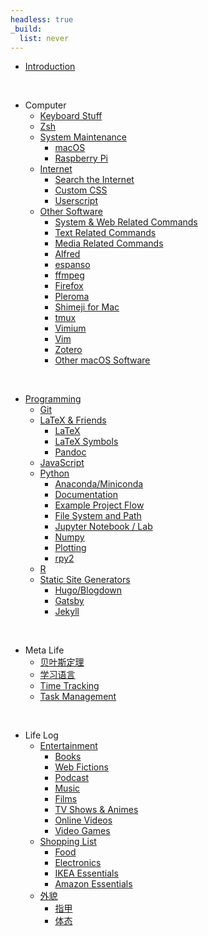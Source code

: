 ```yaml
---
headless: true
_build:
  list: never
---
```


- [Introduction](/)
<br />

- Computer
  + [Keyboard Stuff](/computer/keyboards/)
  + [Zsh](/computer/zsh/)
  + [System Maintenance](/computer/system-maintenance/)
    + [macOS](/computer/system-maintenance/macos/)
    + [Raspberry Pi](/computer/system-maintenance/raspberry-pi/)
  + [Internet](/computer/internet/)
    + [Search the Internet](/computer/internet/search/)
    + [Custom CSS](/computer/internet/css/)
    + [Userscript](/computer/internet/userscript/)
  + [Other Software](/computer/software-usage/)
    + [System & Web Related Commands](/computer/software-usage/command-line-system/)
    + [Text Related Commands](/computer/software-usage/command-line-text/)
    + [Media Related Commands](/computer/software-usage/command-line-media/)
    <!-- + [Other Command Line Tools](/computer/software-usage/command-line-others/) -->
    + [Alfred](/computer/software-usage/alfred/)
    + [espanso](/computer/software-usage/espanso/)
    + [ffmpeg](/computer/software-usage/ffmpeg/)
    + [Firefox](/computer/software-usage/firefox/)
    + [Pleroma](/computer/software-usage/pleroma/)
    + [Shimeji for Mac](/computer/software-usage/shimeji-for-mac/)
    + [tmux](/computer/software-usage/tmux/)
    + [Vimium](/computer/software-usage/vimium/)
    + [Vim](/computer/software-usage/vim/)
    + [Zotero](/computer/software-usage/zotero/)
    + [Other macOS Software](/computer/software-usage/macos-software/)
<br />

- [Programming](/programming/)
  + [Git](/programming/git/)
  + [LaTeX & Friends](/programming/latex-friends/)
    + [LaTeX](/programming/latex-friends/latex/)
    + [LaTeX Symbols](/programming/latex-friends/latex-symbols/)
    + [Pandoc](/programming/latex-friends/pandoc/)
  + [JavaScript](/programming/javascript/)
  + [Python](/programming/python/)
    + [Anaconda/Miniconda](/programming/python/conda/)
    + [Documentation](/programming/python/documentation/)
    + [Example Project Flow](/programming/python/example-project/)
    + [File System and Path](/programming/python/file-path/)
    + [Jupyter Notebook / Lab](/programming/python/jupyter/)
    + [Numpy](/programming/python/numpy/)
    + [Plotting](/programming/python/plotting/)
    + [rpy2](/programming/python/rpy2/)
  + [R](/programming/r/)
  + [Static Site Generators](/programming/static-site/)
    + [Hugo/Blogdown](/programming/static-site/hugo-blogdown/)
    + [Gatsby](/programming/static-site/gatsby/)
    + [Jekyll](/programming/static-site/jekyll/)
<br />

- Meta Life
  + [贝叶斯定理](/meta-life/bayes-theorem/)
  + [学习语言](/meta-life/learning-languages/)
  + [Time Tracking](/meta-life/time-tracking/)
  + [Task Management](/meta-life/task-management/)
<br />

- Life Log
  + [Entertainment](/life-log/entertainment/)
    + [Books](/life-log/entertainment/books/)
    + [Web Fictions](/life-log/entertainment/web-fictions/)
    + [Podcast](/life-log/entertainment/podcast/)
    + [Music](/life-log/entertainment/music/)
    + [Films](/life-log/entertainment/films/)
    + [TV Shows & Animes](/life-log/entertainment/tv-shows/)
    + [Online Videos](/life-log/entertainment/online-videos/)
    + [Video Games](/life-log/entertainment/video-games/)
  + [Shopping List](/life-log/shopping-list/)
    + [Food](/life-log/shopping-list/food/)
    + [Electronics](/life-log/shopping-list/electronics/)
    + [IKEA Essentials](/life-log/shopping-list/ikea-essentials/)
    + [Amazon Essentials](/life-log/shopping-list/amazon-essentials/)
  + [外貌](/life-log/dressing-grooming/)
    + [指甲](/life-log/dressing-grooming/nails/)
    + [体态](/life-log/dressing-grooming/posture/)
